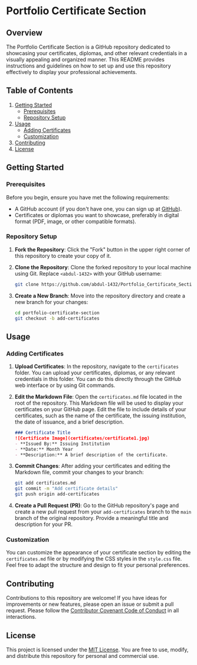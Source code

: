 # Portfolio Certificate Section

## Overview

The Portfolio Certificate Section is a GitHub repository dedicated to showcasing your certificates, diplomas, and other relevant credentials in a visually appealing and organized manner. This README provides instructions and guidelines on how to set up and use this repository effectively to display your professional achievements.

## Table of Contents

1. [Getting Started](#getting-started)
   - [Prerequisites](#prerequisites)
   - [Repository Setup](#repository-setup)
2. [Usage](#usage)
   - [Adding Certificates](#adding-certificates)
   - [Customization](#customization)
3. [Contributing](#contributing)
4. [License](#license)

## Getting Started

### Prerequisites

Before you begin, ensure you have met the following requirements:

- A GitHub account (if you don't have one, you can sign up at [GitHub](https://github.com/)).
- Certificates or diplomas you want to showcase, preferably in digital format (PDF, image, or other compatible formats).

### Repository Setup

1. **Fork the Repository**: Click the "Fork" button in the upper right corner of this repository to create your copy of it.

2. **Clone the Repository**: Clone the forked repository to your local machine using Git. Replace `<abdul-1432>` with your GitHub username:

   ```bash
   git clone https://github.com/abdul-1432/Portfolio_Certificate_Section
   ```

3. **Create a New Branch**: Move into the repository directory and create a new branch for your changes:

   ```bash
   cd portfolio-certificate-section
   git checkout -b add-certificates
   ```

## Usage

### Adding Certificates

1. **Upload Certificates**: In the repository, navigate to the `certificates` folder. You can upload your certificates, diplomas, or any relevant credentials in this folder. You can do this directly through the GitHub web interface or by using Git commands.

2. **Edit the Markdown File**: Open the `certificates.md` file located in the root of the repository. This Markdown file will be used to display your certificates on your GitHub page. Edit the file to include details of your certificates, such as the name of the certificate, the issuing institution, the date of issuance, and a brief description.

   ```markdown
   ### Certificate Title
   ![Certificate Image](certificates/certificate1.jpg)
   - **Issued By:** Issuing Institution
   - **Date:** Month Year
   - **Description:** A brief description of the certificate.
   ```

3. **Commit Changes**: After adding your certificates and editing the Markdown file, commit your changes to your branch:

   ```bash
   git add certificates.md
   git commit -m "Add certificate details"
   git push origin add-certificates
   ```

4. **Create a Pull Request (PR)**: Go to the GitHub repository's page and create a new pull request from your `add-certificates` branch to the `main` branch of the original repository. Provide a meaningful title and description for your PR.

### Customization

You can customize the appearance of your certificate section by editing the `certificates.md` file or by modifying the CSS styles in the `style.css` file. Feel free to adapt the structure and design to fit your personal preferences.

## Contributing

Contributions to this repository are welcome! If you have ideas for improvements or new features, please open an issue or submit a pull request. Please follow the [Contributor Covenant Code of Conduct](CODE_OF_CONDUCT.md) in all interactions.

## License

This project is licensed under the [MIT License](LICENSE). You are free to use, modify, and distribute this repository for personal and commercial use.
